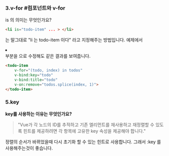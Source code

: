 ### 3.v-for #컴포넌트와 v-for

is 의 의미는 무엇인가요?

```html
<li is="todo-item" ... > </li>
```
는 말그대로 "li 는 todo-item 이다" 라고 지정해주는 방법입니다.
예제에서  <li></li> 부분을 <todo-item> </todo-item> 으로 수정해도 같은 결과를 보여줍니다.
```html
<todo-item
	v-for="(todo, index) in todos"
	v-bind:key="todo"
	v-bind:title="todo"
	v-on:remove="todos.splice(index, 1)">
</todo-item>
```

###  5.key

**key를 사용하는 이유는 무엇인가요?**

> "Vue가 각 노드의 ID를 추적하고 기존 엘리먼트를 재사용하고 재정렬할 수 있도록 힌트를 제공하려면 각 항목에 고유한 key 속성을 제공해야 합니다."
>

정렬의 순서가 바뀌었을때 다시 초기화 할 수 있는 힌트로 사용합니다.
그래서 :key 를 사용해주는것이 좋습니다.